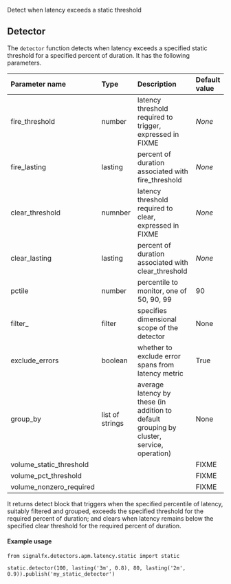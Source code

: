 Detect when latency exceeds a static threshold


## Detector

The `detector` function detects when latency exceeds a specified static threshold for a specified percent of duration. It has the following parameters.

|Parameter name|Type|Description|Default value|
|:---|:---|:---|:---|
|fire_threshold|number|latency threshold required to trigger, expressed in FIXME|*None*|
|fire_lasting|lasting|percent of duration associated with fire_threshold|*None*|
|clear_threshold|numnber|latency threshold required to clear, expressed in FIXME|*None*|
|clear_lasting|lasting|percent of duration associated with clear_threshold|*None*|
|pctile|number|percentile to monitor, one of 50, 90, 99|90|
|filter_|filter|specifies dimensional scope of the detector|None|
|exclude_errors|boolean|whether to exclude error spans from latency metric|True|
|group_by|list of strings|average latency by these (in addition to default grouping by cluster, service, operation)|None|    
|volume_static_threshold|||FIXME|
|volume_pct_threshold|||FIXME|
|volume_nonzero_required|||FIXME|

It returns detect block that triggers when the specified percentile of latency,
suitably filtered and grouped, exceeds the specified threshold for the required percent of duration;
and clears when latency remains below the specified clear threshold for the required percent of duration.


#### Example usage
~~~~~~~~~~~~~~~~~~~~
from signalfx.detectors.apm.latency.static import static

static.detector(100, lasting('3m', 0.8), 80, lasting('2m', 0.9)).publish('my_static_detector')
~~~~~~~~~~~~~~~~~~~~
